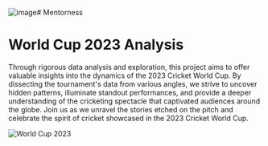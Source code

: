![image](https://github.com/Allan122/Mentorness/assets/45638226/78d67ccf-69b3-446a-8267-031ee5861b20)# Mentorness

# World Cup 2023 Analysis

Through rigorous data analysis and exploration, this project aims to offer valuable insights into the dynamics of the 2023 Cricket World Cup. By dissecting the tournament's data from various angles, we strive to uncover hidden patterns, illuminate standout performances, and provide a deeper understanding of the cricketing spectacle that captivated audiences around the globe. Join us as we unravel the stories etched on the pitch and celebrate the spirit of cricket showcased in the 2023 Cricket World Cup.

![World Cup 2023](https://github.com/Allan122/Mentorness/assets/45638226/198e87e2-5c41-4032-9f19-3150a4639a9c)

